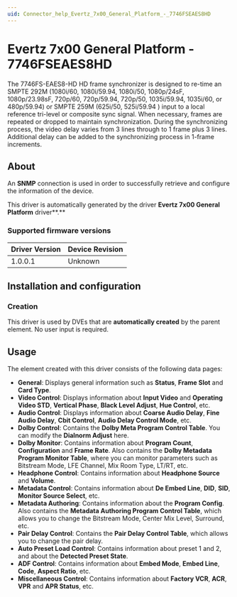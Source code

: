 ```yaml
---
uid: Connector_help_Evertz_7x00_General_Platform_-_7746FSEAES8HD
---
```


# Evertz 7x00 General Platform - 7746FSEAES8HD

The 7746FS-EAES8-HD HD frame synchronizer is designed to re-time an SMPTE 292M (1080i/60, 1080i/59.94, 1080i/50, 1080p/24sF, 1080p/23.98sF, 720p/60, 720p/59.94, 720p/50, 1035i/59.94, 1035i/60, or 480p/59.94) or SMPTE 259M (625i/50, 525i/59.94 ) input to a local reference tri-level or composite sync signal. When necessary, frames are repeated or dropped to maintain synchronization. During the synchronizing process, the video delay varies from 3 lines through to 1 frame plus 3 lines. Additional delay can be added to the synchronizing process in 1-frame increments.

## About

An **SNMP** connection is used in order to successfully retrieve and configure the information of the device.

This driver is automatically generated by the driver **Evertz 7x00 General Platform** driver**.**

### Supported firmware versions

| **Driver Version** | **Device Revision** |
|--------------------|---------------------|
| 1.0.0.1            | Unknown             |

## Installation and configuration

### Creation

This driver is used by DVEs that are **automatically created** by the parent element. No user input is required.

## Usage

The element created with this driver consists of the following data pages:

- **General**: Displays general information such as **Status**, **Frame Slot** and **Card Type**.
- **Video Control**: Displays information about **Input Video** and **Operating Video STD**, **Vertical Phase**, **Black Level Adjust**, **Hue Control**, etc.
- **Audio Control**: Displays information about **Coarse Audio Delay**, **Fine Audio Delay**, **Cbit Control**, **Audio Delay Control Mode**, etc.
- **Dolby Control**: Contains the **Dolby Meta Program Control Table**. You can modify the **Dialnorm Adjust** here.
- **Dolby Monitor**: Contains information about **Program Count**, **Configuration** and **Frame Rate**. Also contains the **Dolby Metadata Program Monitor Table**, where you can monitor parameters such as Bitstream Mode, LFE Channel, Mix Room Type, LT/RT, etc.
- **Headphone Control**: Contains information about **Headphone Source** and **Volume**.
- **Metadata Control**: Contains information about **De Embed Line**, **DID**, **SID**, **Monitor Source Select**, etc.
- **Metadata Authoring**: Contains information about the **Program Config**. Also contains the **Metadata Authoring Program Control Table**, which allows you to change the Bitstream Mode, Center Mix Level, Surround, etc.
- **Pair Delay Control**: Contains the **Pair Delay Control Table**, which allows you to change the pair delay.
- **Auto Preset Load Control**: Contains information about preset 1 and 2, and about the **Detected Preset State**.
- **ADF Control**: Contains information about **Embed Mode**, **Embed Line**, **Code**, **Aspect Ratio**, etc.
- **Miscellaneous Control**: Contains information about **Factory VCR**, **ACR**, **VPR** and **APR Status**, etc.
